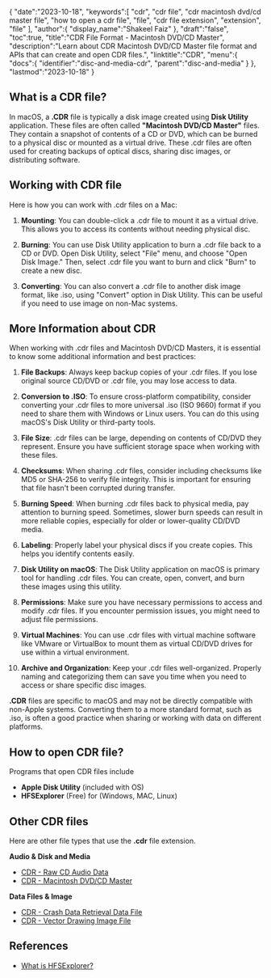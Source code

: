 {
   "date":"2023-10-18",
   "keywords":[
      "cdr",
      "cdr file",
      "cdr macintosh dvd/cd master file",
      "how to open a cdr file",
      "file",
      "cdr file extension",
      "extension",
      "file"
   ],
   "author":{
      "display_name":"Shakeel Faiz"
   },
   "draft":"false",
   "toc":true,
   "title":"CDR File Format - Macintosh DVD/CD Master",
   "description":"Learn about CDR Macintosh DVD/CD Master file format and APIs that can create and open CDR files.",
   "linktitle":"CDR",
   "menu":{
      "docs":{
         "identifier":"disc-and-media-cdr",
         "parent":"disc-and-media"
      }
   },
   "lastmod":"2023-10-18"
}

## What is a CDR file?

In macOS, a **.CDR** file is typically a disk image created using **Disk Utility** application. These files are often called **"Macintosh DVD/CD Master"** files. They contain a snapshot of contents of a CD or DVD, which can be burned to a physical disc or mounted as a virtual drive. These .cdr files are often used for creating backups of optical discs, sharing disc images, or distributing software.

## Working with CDR file

Here is how you can work with .cdr files on a Mac:

1.  **Mounting**: You can double-click a .cdr file to mount it as a virtual drive. This allows you to access its contents without needing physical disc.
    
2.  **Burning**: You can use Disk Utility application to burn a .cdr file back to a CD or DVD. Open Disk Utility, select "File" menu, and choose "Open Disk Image." Then, select .cdr file you want to burn and click "Burn" to create a new disc.
    
3.  **Converting**: You can also convert a .cdr file to another disk image format, like .iso, using "Convert" option in Disk Utility. This can be useful if you need to use image on non-Mac systems.

## More Information about CDR

When working with .cdr files and Macintosh DVD/CD Masters, it is essential to know some additional information and best practices:

1.  **File Backups**: Always keep backup copies of your .cdr files. If you lose original source CD/DVD or .cdr file, you may lose access to data.
    
2.  **Conversion to .ISO**: To ensure cross-platform compatibility, consider converting your .cdr files to more universal .iso (ISO 9660) format if you need to share them with Windows or Linux users. You can do this using macOS's Disk Utility or third-party tools.
    
3.  **File Size**: .cdr files can be large, depending on contents of CD/DVD they represent. Ensure you have sufficient storage space when working with these files.
    
4.  **Checksums**: When sharing .cdr files, consider including checksums like MD5 or SHA-256 to verify file integrity. This is important for ensuring that file hasn't been corrupted during transfer.
    
5.  **Burning Speed**: When burning .cdr files back to physical media, pay attention to burning speed. Sometimes, slower burn speeds can result in more reliable copies, especially for older or lower-quality CD/DVD media.
    
6.  **Labeling**: Properly label your physical discs if you create copies. This helps you identify contents easily.
    
7.  **Disk Utility on macOS**: The Disk Utility application on macOS is primary tool for handling .cdr files. You can create, open, convert, and burn these images using this utility.
    
8.  **Permissions**: Make sure you have necessary permissions to access and modify .cdr files. If you encounter permission issues, you might need to adjust file permissions.
    
9.  **Virtual Machines**: You can use .cdr files with virtual machine software like VMware or VirtualBox to mount them as virtual CD/DVD drives for use within a virtual environment.
    
10.  **Archive and Organization**: Keep your .cdr files well-organized. Properly naming and categorizing them can save you time when you need to access or share specific disc images.
    

**.CDR** files are specific to macOS and may not be directly compatible with non-Apple systems. Converting them to a more standard format, such as .iso, is often a good practice when sharing or working with data on different platforms.

## How to open CDR file?

Programs that open CDR files include 

- **Apple Disk Utility** (included with OS)
- **HFSExplorer** (Free) for (Windows, MAC, Linux)

## Other CDR files

Here are other file types that use the **.cdr** file extension.

**Audio & Disk and Media**
- [CDR - Raw CD Audio Data](/audio/cdr/)
- [CDR - Macintosh DVD/CD Master](/disc-and-media/cdr/)

**Data Files & Image**
- [CDR - Crash Data Retrieval Data File](/misc/cdr-crash/)
- [CDR - Vector Drawing Image File](/image/cdr/)


## References
* [What is HFSExplorer?](https://catacombae.org/hfsexplorer/)
